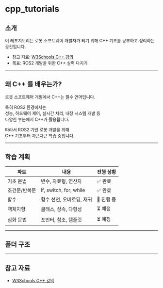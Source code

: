 <!-- @format -->

# cpp_tutorials

## 소개

이 레포지토리는 로봇 소프트웨어 개발자가 되기 위해 C++ 기초를 공부하고 정리하는 공간입니다.

- 참고 자료: [W3Schools C++ 강의](https://www.w3schools.com/cpp/default.asp)
- 목표: ROS2 개발을 위한 C++ 실력 다지기

---

## 왜 C++ 를 배우는가?

로봇 소프트웨어 개발에서 C++는 필수 언어입니다.

특히 ROS2 환경에서는  
성능, 하드웨어 제어, 실시간 처리, 내장 시스템 개발 등  
다양한 부분에서 C++가 활용됩니다.

따라서 ROS2 기반 로봇 개발을 위해  
C++ 기초부터 차근차근 학습 중입니다.

---

## 학습 계획

| 파트          | 내용                      | 진행 상황  |
| ------------- | ------------------------- | ---------- |
| 기초 문법     | 변수, 자료형, 연산자      | ✅ 완료    |
| 조건문/반복문 | if, switch, for, while    | ✅ 완료    |
| 함수          | 함수 선언, 오버로딩, 재귀 | 📝 진행 중 |
| 객체지향      | 클래스, 상속, 다형성      | ⏳ 예정    |
| 심화 문법     | 포인터, 참조, 템플릿      | ⏳ 예정    |

---

## 폴더 구조

---

## 참고 자료

- [W3Schools C++ 강의](https://www.w3schools.com/cpp/default.asp)
